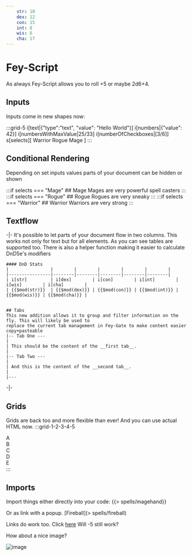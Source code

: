 ```yaml
---
    str: 10
    dex: 12
    con: 15
    int: 8
    wis: 6
    cha: 17
---
```

# Fey-Script
As always Fey-Script allows you to roll +5 or maybe 2d6+4.

## Inputs
Inputs come in new shapes now:

:::grid-5
    i[text|{"type":"text", "value": "Hello World"}]
    i[numbers|{"value": 42}]
    i[numbersWithMaxValue|25/33]
    i[numberOfCheckboxes|[3/6]]
    s[selects][
        Warrior
        Rogue
        Mage
    ]
:::

## Conditional Rendering
Depending on set inputs values parts of your document can be hidden or shown

:::if selects === "Mage"
    ## Mage
    Mages are very powerful spell casters
:::
:::if selects === "Rogue"
    ## Rogue
    Rogues are very sneaky
:::
:::if selects === "Warrior"
    ## Warrior
    Warriors are very strong
:::


## Textflow
-|-
    It's possible to let parts of your document flow in two columns. This works not only for text but for all elements.
    As you can see tables are supported too. There is also a helper function making it easier to calculate DnD5e's modifiers

    #### DnD Stats
    |                |        |        |        |        |        |
    |----------------|--------|--------|--------|--------|--------|
    | i[str]         | i[dex]        | i[con]        | i[int]        | i[wis]        | i[cha]        |
    | {{$mod(str)}}  | {{$mod(dex)}} | {{$mod(con)}} | {{$mod(int)}} | {{$mod(wis)}} | {{$mod(cha)}} |

    
    ## Tabs
    This new addition allows it to group and filter information on the fly. This will likely be used to
    replace the current tab management in Fey-Gate to make content easier copy+pasteable
    |-- Tab One ---
    |
    | This should be the content of the __first tab__.
    |
    |-- Tab Two ---
    |
    | And this is the content of the __second tab__.
    |
    |---
-|-

## Grids
Grids are back too and more flexible than ever! And you can use actual HTML now.
:::grid-1-2-3-4-5
    <div className="green">A</div>
    <div className="green">B</div>
    <div className="green">C</div>
    <div className="green">D</div>
    <div className="green">E</div>
:::

## Imports
Import things either directly into your code:
{{> spells/magehand}}

Or as link with a popup. [Fireball](> spells/fireball)

Links do work too. Click [here](https://raw.githubusercontent.com/BTMorton/dnd-5e-srd/refs/heads/master/markdown/08%20spellcasting.md)
Will -5 still work?

How about a nice image?

![image](https://picsum.photos/200/300)
